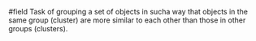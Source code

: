#field
Task of grouping a set of objects in sucha way that objects in the same group (cluster) are more similar to each other than those in other groups (clusters).